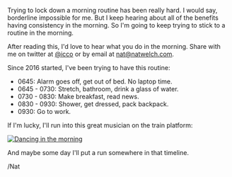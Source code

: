 Trying to lock down a morning routine has been really hard. I would say, borderline impossible for me. But I keep hearing about all of the benefits having consistency in the morning. So I'm going to keep trying to stick to a routine in the morning.

After reading this, I'd love to hear what you do in the morning. Share with me on twitter at [@icco](https://twitter.com/icco) or by email at [nat@natwelch.com](mailto:nat@natwelch.com).

Since 2016 started, I've been trying to have this routine:

*   0645: Alarm goes off, get out of bed. No laptop time.
*   0645 - 0730: Stretch, bathroom, drink a glass of water.
*   0730 - 0830: Make breakfast, read news.
*   0830 - 0930: Shower, get dressed, pack backpack.
*   0930: Go to work.

If I'm lucky, I'll run into this great musician on the train platform:

[![Dancing in the morning](https://farm2.staticflickr.com/1445/23931480374_f9fc9fcf26_n.jpg)](https://www.flickr.com/photos/icco/23931480374/in/datetaken-ff/ "Dancing in the morning")

And maybe some day I'll put a run somewhere in that timeline.

/Nat